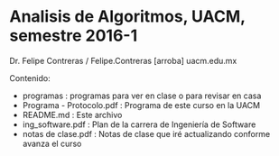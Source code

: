 # Analisis de Algoritmos, UACM, semestre 2016-1

Dr. Felipe Contreras / Felipe.Contreras [arroba] uacm.edu.mx

Contenido:

* programas : programas para ver en clase o para revisar en casa
* Programa - Protocolo.pdf : Programa de este curso en la UACM
* README.md : Este archivo
* ing_software.pdf : Plan de la carrera de Ingeniería de Software
* notas de clase.pdf : Notas de clase que iré actualizando conforme avanza el curso
